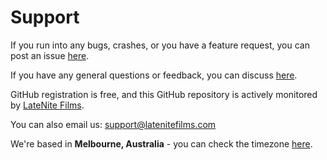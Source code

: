 # Support

If you run into any bugs, crashes, or you have a feature request, you can post an issue [here](https://github.com/latenitefilms/markertoolbox/issues).

If you have any general questions or feedback, you can discuss [here](https://github.com/latenitefilms/markertoolbox/discussions).

GitHub registration is free, and this GitHub repository is actively monitored by [LateNite Films](https://github.com/latenitefilms).


You can also email us: [support@latenitefilms.com](mailto:support@latenitefilms.com?subject=Marker%20Toolbox%20Support)

We're based in **Melbourne, Australia** - you can check the timezone [here](https://www.timeanddate.com/worldclock/australia/melbourne).